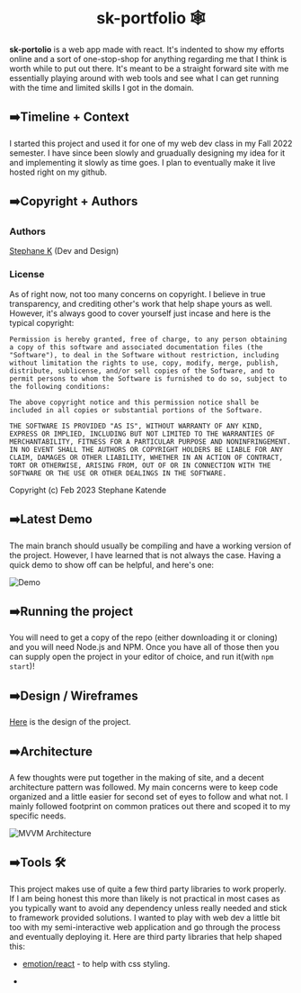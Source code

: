 <h1 align="center" font-size="40px">
     sk-portfolio 🕸️
</h1>


**sk-portolio** is a web app made with react. It's indented to show my efforts online and a sort of one-stop-shop for anything regarding me that I think is worth while to put out there. It's meant to be a straight forward site with me essentially playing around with web tools and see what I can get running with the time and limited skills I got in the domain. 

## ➡️Timeline + Context 

I started this project and used it for one of my web dev class in my Fall 2022 semester. I have since been slowly and gruadually designing my idea for it and implementing it slowly as time goes. I plan to eventually make it live hosted right on my github. 

## ➡️Copyright + Authors

### Authors 

[Stephane K](https://github.com/stephaneK123) (Dev and Design)

### License

As of right now, not too many concerns on copyright. I believe in true transparency, and crediting other's work that help shape yours as well. However, it's always good to cover yourself just incase and here is the typical copyright: 

```Permission is hereby granted, free of charge, to any person obtaining a copy of this software and associated documentation files (the "Software"), to deal in the Software without restriction, including without limitation the rights to use, copy, modify, merge, publish, distribute, sublicense, and/or sell copies of the Software, and to permit persons to whom the Software is furnished to do so, subject to the following conditions:``` 

```The above copyright notice and this permission notice shall be included in all copies or substantial portions of the Software.```

```THE SOFTWARE IS PROVIDED "AS IS", WITHOUT WARRANTY OF ANY KIND, EXPRESS OR IMPLIED, INCLUDING BUT NOT LIMITED TO THE WARRANTIES OF MERCHANTABILITY, FITNESS FOR A PARTICULAR PURPOSE AND NONINFRINGEMENT. IN NO EVENT SHALL THE AUTHORS OR COPYRIGHT HOLDERS BE LIABLE FOR ANY CLAIM, DAMAGES OR OTHER LIABILITY, WHETHER IN AN ACTION OF CONTRACT, TORT OR OTHERWISE, ARISING FROM, OUT OF OR IN CONNECTION WITH THE SOFTWARE OR THE USE OR OTHER DEALINGS IN THE SOFTWARE.```

Copyright (c) Feb 2023 Stephane Katende

## ➡️Latest Demo

The main branch should usually be compiling and have a working version of the project. However, I have learned that is not always the case. Having a quick demo to show off can be helpful, and here's one:  

![Demo](sk_demo.gif)

## ➡️Running the project

You will need to get a copy of the repo (either downloading it or cloning) and you will need Node.js and NPM. Once you have all of those then you can supply open the project in your editor of choice, and run it(with `npm start`)! 

## ➡️Design / Wireframes 

[Here](https://www.figma.com/file/DFiExxpwZE8WdXGxAnoHq6/SK-Porfolio?node-id=126%3A42&t=VBz1vkvS0q38JvBK-1) is the design of the project. 

## ➡️Architecture

A few thoughts were put together in the making of site, and a decent architecture pattern was followed. My main concerns were to keep code organized and a little easier for second set of eyes to follow and what not. I mainly followed footprint on common pratices out there and scoped it to my specific needs. 

![MVVM Architecture](mvvm-arch.jpg)

## ➡️Tools  🛠

This project makes use of quite a few third party libraries to work properly. If I am being honest this more than likely is not practical in most cases as you typically want to avoid any dependency unless really needed and stick to framework provided solutions. I wanted to play with web dev a little bit too with my semi-interactive web application and go through the process and eventually deploying it. Here are third party libraries that help shaped this:  

- [emotion/react](https://www.npmjs.com/package/@emotion/react) - to help with css styling. 

- 
